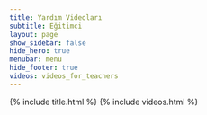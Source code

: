 ```yaml
---
title: Yardım Videoları
subtitle: Eğitimci
layout: page
show_sidebar: false
hide_hero: true
menubar: menu
hide_footer: true
videos: videos_for_teachers
---
```


{% include title.html %}
{% include videos.html %}
